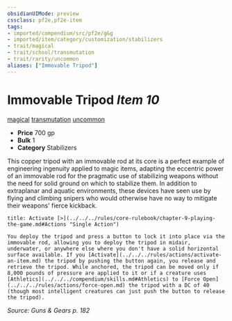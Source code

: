 ```yaml
---
obsidianUIMode: preview
cssclass: pf2e,pf2e-item
tags:
- imported/compendium/src/pf2e/g&g
- imported/item/category/customization/stabilizers
- trait/magical
- trait/school/transmutation
- trait/rarity/uncommon
aliases: ["Immovable Tripod"]
---
```

# Immovable Tripod *Item 10*  
[magical](magical.md)  [transmutation](transmutation.md)  [uncommon](uncommon.md)  

- **Price** 700 gp
- **Bulk** 1
- **Category** Stabilizers

This copper tripod with an immovable rod at its core is a perfect example of engineering ingenuity applied to magic items, adapting the eccentric power of an immovable rod for the pragmatic use of stabilizing weapons without the need for solid ground on which to stabilize them. In addition to extraplanar and aquatic environments, these devices have seen use by flying and climbing snipers who would otherwise have no way to mitigate their weapons' fierce kickback.

```ad-embed-ability
title: Activate [>](../../../rules/core-rulebook/chapter-9-playing-the-game.md#Actions "Single Action")

You deploy the tripod and press a button to lock it into place via the immovable rod, allowing you to deploy the tripod in midair, underwater, or anywhere else where you don't have a solid horizontal surface available. If you [Activate](../../../rules/actions/activate-an-item.md) the tripod by pushing the button again, you release and retrieve the tripod. While anchored, the tripod can be moved only if 8,000 pounds of pressure are applied to it or if a creature uses [Athletics](../../../compendium/skills.md#Athletics) to [Force Open](../../../rules/actions/force-open.md) the tripod with a DC of 40 (though most intelligent creatures can just push the button to release the tripod).
```

*Source: Guns & Gears p. 182*
